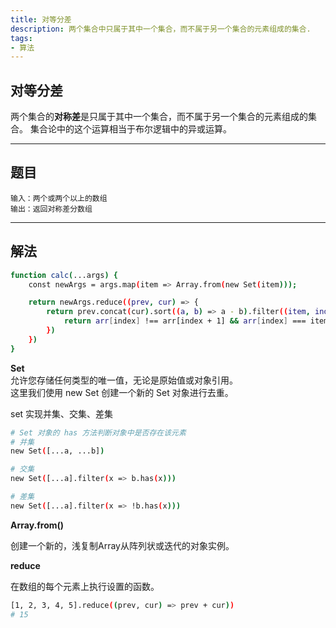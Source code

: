 ```yaml
---
title: 对等分差
description: 两个集合中只属于其中一个集合，而不属于另一个集合的元素组成的集合.
tags:
- 算法
---
```


## 对等分差

两个集合的**对称差**是只属于其中一个集合，而不属于另一个集合的元素组成的集合。 集合论中的这个运算相当于布尔逻辑中的异或运算。

***

## 题目

```
输入：两个或两个以上的数组
输出：返回对称差分数组
```

***

## 解法

```bash
function calc(...args) {
    const newArgs = args.map(item => Array.from(new Set(item)));

    return newArgs.reduce((prev, cur) => {
        return prev.concat(cur).sort((a, b) => a - b).filter((item, index, arr) => {
            return arr[index] !== arr[index + 1] && arr[index] === item ? item : ''
        })
    })
}
```

**Set**<br>
允许您存储任何类型的唯一值，无论是原始值或对象引用。<br>
这里我们使用 new Set 创建一个新的 Set 对象进行去重。<br>

set 实现并集、交集、差集
```bash
# Set 对象的 has 方法判断对象中是否存在该元素
# 并集
new Set([...a, ...b])

# 交集
new Set([...a].filter(x => b.has(x)))

# 差集
new Set([...a].filter(x => !b.has(x)))
```

**Array.from()**

创建一个新的，浅复制Array从阵列状或迭代的对象实例。

**reduce**

在数组的每个元素上执行设置的函数。

```bash
[1, 2, 3, 4, 5].reduce((prev, cur) => prev + cur))
# 15
```




